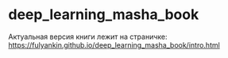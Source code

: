 # deep_learning_masha_book

Актуальная версия книги лежит на страничке: https://fulyankin.github.io/deep_learning_masha_book/intro.html
